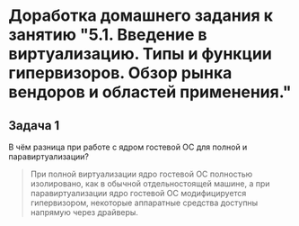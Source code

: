 
# Доработка домашнего задания к занятию "5.1. Введение в виртуализацию. Типы и функции гипервизоров. Обзор рынка вендоров и областей применения."

## Задача 1

В чём разница при работе с ядром гостевой ОС для полной и паравиртуализации?

>При полной виртуализации ядро гостевой ОС полностью изолировано, как в обычной отдельностоящей машине, а при паравиртуализации ядро гостевой ОС модифицируется гипервизором, некоторые аппаратные средства доступны напрямую через драйверы.
